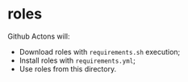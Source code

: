 # roles

Github Actons will:

- Download roles with `requirements.sh` execution;
- Install roles with `requirements.yml`;
- Use roles from this directory.
